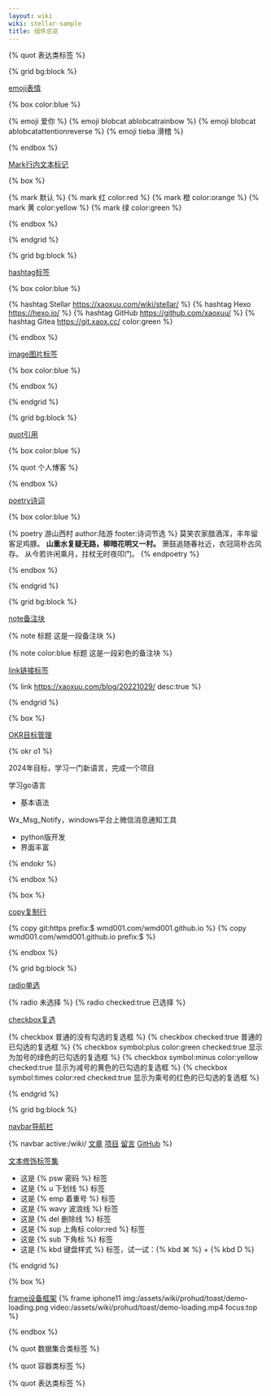 ```yaml
---
layout: wiki
wiki: stellar-sample
title: 组件总览
---
```


{% quot 表达类标签 %}

{% grid bg:block %}
<!-- cell -->
[emoji表情](emoji.html)

{% box color:blue %}

{% emoji 爱你 %} {% emoji blobcat ablobcatrainbow %} {% emoji blobcat ablobcatattentionreverse %} {% emoji tieba 滑稽 %}

{% endbox %}

<!-- cell -->
[Mark行内文本标记](mark.html)

{% box %}

{% mark 默认 %} {% mark 红 color:red %} {% mark 橙 color:orange %} {% mark 黄 color:yellow %} {% mark 绿 color:green %} 

{% endbox %}

{% endgrid %}


{% grid bg:block %}

<!-- cell  -->
[hashtag标签](hashtag.html)

{% box color:blue %}

{% hashtag Stellar https://xaoxuu.com/wiki/stellar/ %}
{% hashtag Hexo https://hexo.io/ %}
{% hashtag GitHub https://github.com/xaoxuu/ %}
{% hashtag Gitea https://git.xaox.cc/ color:green %}

{% endbox %}

<!-- cell  -->
[image图片标签](image.html)

{% box color:blue %}



{% endbox %}

{% endgrid %}


{% grid bg:block %}

<!-- cell  -->

[quot引用](quot.html)

{% box color:blue %}

{% quot 个人博客 %}

{% endbox %}

<!-- cell  -->

[poetry诗词](poetry.html)

{% box color:blue %}

{% poetry 游山西村 author:陆游 footer:诗词节选 %}
莫笑农家腊酒浑，丰年留客足鸡豚。
**山重水复疑无路，柳暗花明又一村。**
箫鼓追随春社近，衣冠简朴古风存。
从今若许闲乘月，拄杖无时夜叩门。
{% endpoetry %}

{% endbox %}

{% endgrid %}

{% grid bg:block %}

<!-- cell  -->

[note备注块](note.html)

{% note 标题 这是一段备注块 %}

{% note color:blue 标题 这是一段彩色的备注块 %}

<!-- cell  -->

[link链接标签](link.html)

{% link https://xaoxuu.com/blog/20221029/ desc:true %}

{% endgrid %}

{% box %}

[OKR目标管理](okr.html)

{% okr o1 %}

2024年目标，学习一门新语言，完成一个项目

<!-- okr kr1 percent:0.2 status:unfinished -->
学习go语言
- 基本语法

<!-- okr kr2 percent:0.1 status:unfinished -->
Wx_Msg_Notify，windows平台上微信消息通知工具
- python版开发
- 界面丰富

{% endokr %}

{% endbox %}

{% box %}

[copy复制行](copy.html)

{% copy git:https prefix:$ wmd001.com/wmd001.github.io  %}
{% copy wmd001.com/wmd001.github.io prefix:$ %}

{% endbox %}

{% grid bg:block %}

<!-- cell  -->

[radio单选](radio.html)

{% radio 未选择 %}
{% radio checked:true 已选择 %}

<!-- cell  -->

[checkbox复选](checkbox.html)

{% checkbox 普通的没有勾选的复选框 %}
{% checkbox checked:true 普通的已勾选的复选框 %}
{% checkbox symbol:plus color:green checked:true 显示为加号的绿色的已勾选的复选框 %}
{% checkbox symbol:minus color:yellow checked:true 显示为减号的黄色的已勾选的复选框 %}
{% checkbox symbol:times color:red checked:true 显示为乘号的红色的已勾选的复选框 %}

{% endgrid %}

{% grid bg:block %}

<!-- cell  -->

[navbar导航栏](navbar.html)

{% navbar active:/wiki/ [文章](/) [项目](/wiki/) [留言](#comments) [GitHub](https://github.com/xaoxuu/) %}


<!-- cell  -->

[文本修饰标签集](inline-labels.html)

- 这是 {% psw 密码 %} 标签
- 这是 {% u 下划线 %} 标签
- 这是 {% emp 着重号 %} 标签
- 这是 {% wavy 波浪线 %} 标签
- 这是 {% del 删除线 %} 标签
- 这是 {% sup 上角标 color:red %} 标签
- 这是 {% sub 下角标 %} 标签
- 这是 {% kbd 键盘样式 %} 标签，试一试：{% kbd ⌘ %} + {% kbd D %}

{% endgrid %}

{% box %}

[frame设备框架](frame.html)
{% frame iphone11 img:/assets/wiki/prohud/toast/demo-loading.png video:/assets/wiki/prohud/toast/demo-loading.mp4 focus:top %}

{% endbox %}

{% quot 数据集合类标签 %}

{% quot 容器类标签 %}

{% quot 表达类标签 %}